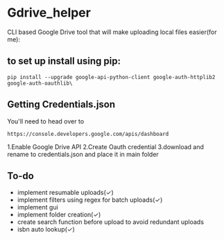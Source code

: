 # Gdrive_helper
CLI based Google Drive tool that will make uploading local files easier(for me):

## to set up install using pip:
```
pip install --upgrade google-api-python-client google-auth-httplib2 google-auth-oauthlib\
```
## Getting Credentials.json
You'll need to head over to 
```
https://console.developers.google.com/apis/dashboard
```
1.Enable Google Drive API 
2.Create Oauth credential
3.download and rename to credentials.json and place it in main folder

## To-do 
- implement resumable uploads(✓)
- implement filters using regex for batch uploads(✓)
- implement gui 
- implement folder creation(✓)
- create search function before upload to avoid redundant uploads
- isbn auto lookup(✓)
